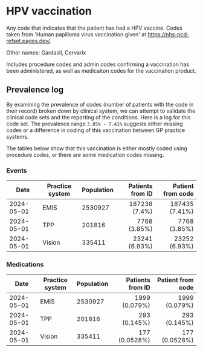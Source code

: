 # HPV vaccination

Any code that indicates that the patient has had a HPV vaccine. Codes taken from 'Human papilloma virus vaccination given' at https://nhs-pcd-refset.pages.dev/.

Other names: Gardasil, Cervarix 

Includes procedure codes and admin codes confirming a vaccination has been administered, as well as medicaiton codes for the vaccination product. 

## Prevalence log

By examining the prevalence of codes (number of patients with the code in their record) broken down by clinical system, we can attempt to validate the clinical code sets and the reporting of the conditions. Here is a log for this code set. The prevalence range `3.85% - 7.41%` suggests either missing codes or a difference in coding of this vaccination between GP practice systems.

The tables below show that this vaccination is either mostly coded using procedure codes, or there are some medication codes missing.


### Events

| Date       | Practice system | Population | Patients from ID | Patient from code |
| ---------- | --------------- | ---------- | ---------------: | ----------------: |
| 2024-05-01 | EMIS | 2530927 | 187238 (7.4%) | 187435 (7.41%) | 
| 2024-05-01 | TPP | 201816 | 7768 (3.85%) | 7768 (3.85%) | 
| 2024-05-01 | Vision | 335411 | 23241 (6.93%) | 23252 (6.93%) | 

### Medications

| Date       | Practice system | Population | Patients from ID | Patient from code |
| ---------- | --------------- | ---------- | ---------------: | ----------------: |
| 2024-05-01 | EMIS | 2530927 | 1999 (0.079%) | 1999 (0.079%) | 
| 2024-05-01 | TPP | 201816 | 293 (0.145%) | 293 (0.145%) | 
| 2024-05-01 | Vision | 335411 | 177 (0.0528%) | 177 (0.0528%) | 